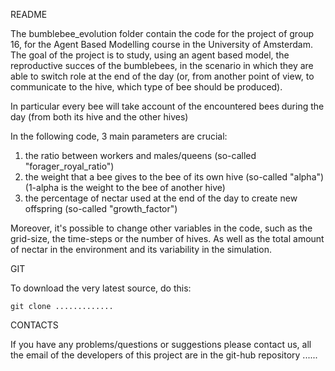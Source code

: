 README

The bumblebee_evolution folder contain the code for the project of group 16, for the Agent Based Modelling course in the University of Amsterdam.
The goal of the project is to study, using an agent based model, the reproductive succes of the bumblebees, in the scenario in which they are able to switch role at the end of the day (or, from another point of view, to communicate to the hive, which type of bee should be produced).

In particular every bee will take account of the encountered bees during the day (from both its hive and the other hives)

In the following code, 3 main parameters are crucial:

1. the ratio between workers and males/queens (so-called "forager_royal_ratio")
2. the weight that a bee gives to the bee of its own hive (so-called "alpha") (1-alpha is the weight to the bee of another hive)
3. the percentage of nectar used at the end of the day to create new offspring (so-called "growth_factor")

Moreover, it's possible to change other variables in the code, such as the grid-size, the time-steps or the number of hives. As well as the total amount of nectar in the environment and its variability in the simulation.

GIT

To download the very latest source, do this:

    git clone .............

CONTACTS

If you have any problems/questions or suggestions please contact us, all the email of the developers of this project are in the git-hub repository ......

